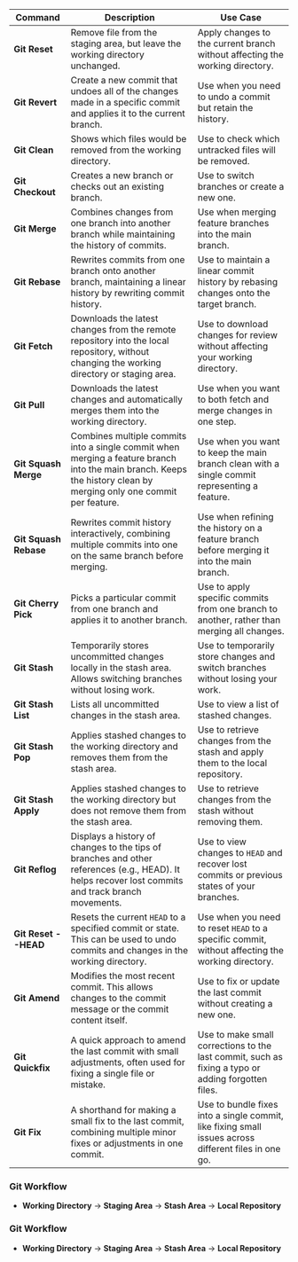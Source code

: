 

| **Command**            | **Description**                                                                                                                                                             | **Use Case**                                                                                                  |
|------------------------|-----------------------------------------------------------------------------------------------------------------------------------------------------------------------------|--------------------------------------------------------------------------------------------------------------|
| **Git Reset**           | Remove file from the staging area, but leave the working directory unchanged.                                                                                               | Apply changes to the current branch without affecting the working directory.                                 |
| **Git Revert**          | Create a new commit that undoes all of the changes made in a specific commit and applies it to the current branch.                                                           | Use when you need to undo a commit but retain the history.                                                   |
| **Git Clean**           | Shows which files would be removed from the working directory.                                                                                                              | Use to check which untracked files will be removed.                                                         |
| **Git Checkout**        | Creates a new branch or checks out an existing branch.                                                                                                                        | Use to switch branches or create a new one.                                                                  |
| **Git Merge**           | Combines changes from one branch into another branch while maintaining the history of commits.                                                                               | Use when merging feature branches into the main branch.                                                      |
| **Git Rebase**          | Rewrites commits from one branch onto another branch, maintaining a linear history by rewriting commit history.                                                              | Use to maintain a linear commit history by rebasing changes onto the target branch.                          |
| **Git Fetch**           | Downloads the latest changes from the remote repository into the local repository, without changing the working directory or staging area.                                    | Use to download changes for review without affecting your working directory.                                  |
| **Git Pull**            | Downloads the latest changes and automatically merges them into the working directory.                                                                                      | Use when you want to both fetch and merge changes in one step.                                               |
| **Git Squash Merge**    | Combines multiple commits into a single commit when merging a feature branch into the main branch. Keeps the history clean by merging only one commit per feature.            | Use when you want to keep the main branch clean with a single commit representing a feature.                 |
| **Git Squash Rebase**   | Rewrites commit history interactively, combining multiple commits into one on the same branch before merging.                                                                | Use when refining the history on a feature branch before merging it into the main branch.                    |
| **Git Cherry Pick**     | Picks a particular commit from one branch and applies it to another branch.                                                                                                  | Use to apply specific commits from one branch to another, rather than merging all changes.                    |
| **Git Stash**           | Temporarily stores uncommitted changes locally in the stash area. Allows switching branches without losing work.                                                              | Use to temporarily store changes and switch branches without losing your work.                               |
| **Git Stash List**      | Lists all uncommitted changes in the stash area.                                                                                                                              | Use to view a list of stashed changes.                                                                       |
| **Git Stash Pop**       | Applies stashed changes to the working directory and removes them from the stash area.                                                                                       | Use to retrieve changes from the stash and apply them to the local repository.                               |
| **Git Stash Apply**     | Applies stashed changes to the working directory but does not remove them from the stash area.                                                                               | Use to retrieve changes from the stash without removing them.                                                 |
| **Git Reflog**          | Displays a history of changes to the tips of branches and other references (e.g., HEAD). It helps recover lost commits and track branch movements.                           | Use to view changes to `HEAD` and recover lost commits or previous states of your branches.                   |
| **Git Reset --HEAD**    | Resets the current `HEAD` to a specified commit or state. This can be used to undo commits and changes in the working directory.                                             | Use when you need to reset `HEAD` to a specific commit, without affecting the working directory.               |
| **Git Amend**           | Modifies the most recent commit. This allows changes to the commit message or the commit content itself.                                                                     | Use to fix or update the last commit without creating a new one.                                               |
| **Git Quickfix**        | A quick approach to amend the last commit with small adjustments, often used for fixing a single file or mistake.                                                             | Use to make small corrections to the last commit, such as fixing a typo or adding forgotten files.            |
| **Git Fix**             | A shorthand for making a small fix to the last commit, combining multiple minor fixes or adjustments in one commit.                                                           | Use to bundle fixes into a single commit, like fixing small issues across different files in one go.          |

### Git Workflow
- **Working Directory** → **Staging Area** → **Stash Area** → **Local Repository**


### Git Workflow
- **Working Directory** → **Staging Area** → **Stash Area** → **Local Repository**













